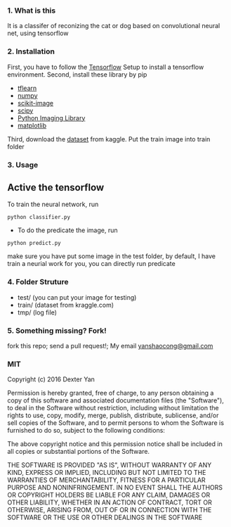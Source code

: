 ### 1. What is this
It is a classifer of reconizing the cat or dog based on convolutional neural net, using tensorflow

### 2. Installation
First, you have to follow the [Tensorflow](https://www.tensorflow.org/versions/r0.11/get_started/os_setup.html#download-and-setup) Setup to install a tensorflow environment.
Second, install these library by pip
- [tflearn](https://github.com/tflearn/tflearn)
- [numpy](http://www.numpy.org/)
- [scikit-image](http://scikit-image.org/)
- [scipy](https://www.scipy.org/)
- [Python Imaging Library](http://www.pythonware.com/products/pil/)
- [matplotlib](http://matplotlib.org/)

Third, download the [dataset](https://www.kaggle.com/c/dogs-vs-cats/data) from  kaggle. Put the train image into train folder  


### 3. Usage
Active the tensorflow
-
To train the neural network, run
```
python classifier.py
```

- To do the predicate the image, run
```
python predict.py
```
make sure you have put some image in the test folder, by default, I have train a neurial work for you, you can directly run predicate

### 4. Folder Struture
- test/ (you can put your image for testing)
- train/ (dataset from kraggle.com)
- tmp/ (log file)

### 5. Something missing? Fork!
fork this repo; send a pull request!; My email yanshaocong@gmail.com

### MIT

Copyright (c) 2016 Dexter Yan

Permission is hereby granted, free of charge, to any person obtaining a copy of this software and associated documentation files (the "Software"), to deal in the Software without restriction, including without limitation the rights to use, copy, modify, merge, publish, distribute, sublicense, and/or sell copies of the Software, and to permit persons to whom the Software is furnished to do so, subject to the following conditions:

The above copyright notice and this permission notice shall be included in all copies or substantial portions of the Software.

THE SOFTWARE IS PROVIDED "AS IS", WITHOUT WARRANTY OF ANY KIND, EXPRESS OR IMPLIED, INCLUDING BUT NOT LIMITED TO THE WARRANTIES OF MERCHANTABILITY, FITNESS FOR A PARTICULAR PURPOSE AND NONINFRINGEMENT. IN NO EVENT SHALL THE AUTHORS OR COPYRIGHT HOLDERS BE LIABLE FOR ANY CLAIM, DAMAGES OR OTHER LIABILITY, WHETHER IN AN ACTION OF CONTRACT, TORT OR OTHERWISE, ARISING FROM, OUT OF OR IN CONNECTION WITH THE SOFTWARE OR THE USE OR OTHER DEALINGS IN THE SOFTWARE
